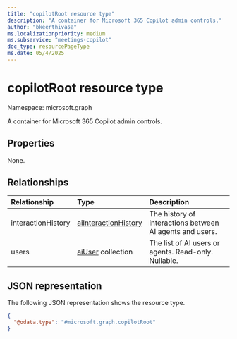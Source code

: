 ```yaml
---
title: "copilotRoot resource type"
description: "A container for Microsoft 365 Copilot admin controls."
author: "bkeerthivasa"
ms.localizationpriority: medium
ms.subservice: "meetings-copilot"
doc_type: resourcePageType
ms.date: 05/4/2025
---
```


# copilotRoot resource type

Namespace: microsoft.graph

A container for Microsoft 365 Copilot admin controls.

## Properties

None.

## Relationships
|Relationship|Type|Description|
|:---|:---|:---|
|interactionHistory|[aiInteractionHistory](../resources/aiinteractionhistory.md)|The history of interactions between AI agents and users.|
|users|[aiUser](../resources/aiuser.md) collection|The list of AI users or agents. Read-only. Nullable.|

## JSON representation
The following JSON representation shows the resource type.
<!-- {
  "blockType": "resource",
  "keyProperty": "id",
  "@odata.type": "microsoft.graph.copilotRoot",
  "openType": false
}
-->
``` json
{
  "@odata.type": "#microsoft.graph.copilotRoot"
}
```